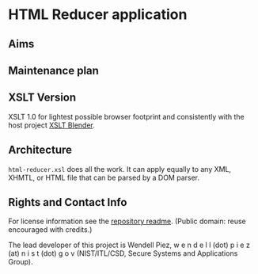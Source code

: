 # HTML Reducer application

## Aims

## Maintenance plan

## XSLT Version

XSLT 1.0 for lightest possible browser footprint and consistently with the host project [XSLT Blender](../README.md).


## Architecture

`html-reducer.xsl` does all the work. It can apply equally to any XML, XHMTL, or HTML file that can be parsed by a DOM parser.


## Rights and Contact Info

For license information see the [repository readme](../README.md). (Public domain: reuse encouraged with credits.)

The lead developer of this project is Wendell Piez, w e n d e l l (dot) p i e z (at) n i s t (dot) g o v (NIST/ITL/CSD, Secure Systems and Applications Group).
